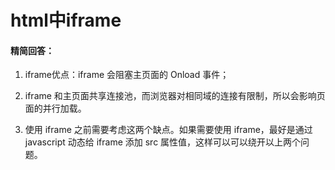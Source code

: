 # html中iframe

#### 精简回答：

1. iframe优点：iframe 会阻塞主页面的 Onload 事件；

2. iframe 和主页面共享连接池，而浏览器对相同域的连接有限制，所以会影响页面的并行加载。

3. 使用 iframe 之前需要考虑这两个缺点。如果需要使用 iframe，最好是通过 javascript 动态给 iframe 添加 src 属性值，这样可以可以绕开以上两个问题。
